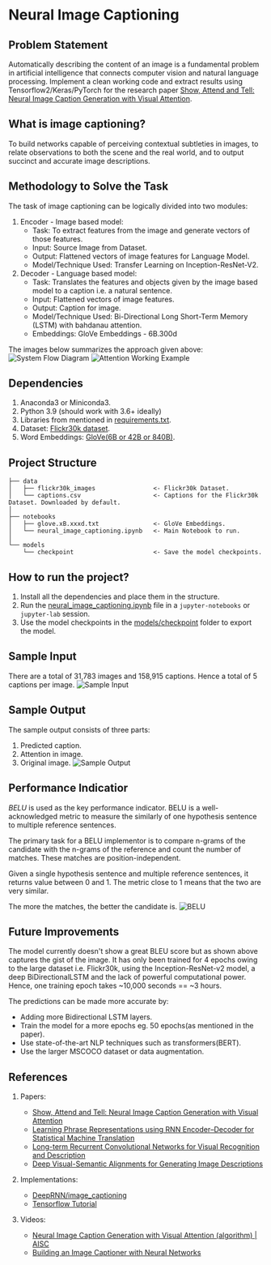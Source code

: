 # Neural Image Captioning

## Problem Statement
Automatically describing the content of an image is a fundamental problem in artificial intelligence that connects computer vision and natural language processing. Implement a clean working code and extract results using Tensorflow2/Keras/PyTorch for the research paper [Show, Attend and Tell: Neural Image Caption Generation with Visual Attention](https://arxiv.org/pdf/1502.03044.pdf).

## What is image captioning?
To build networks capable of perceiving contextual subtleties in images, to relate observations to both the scene and the real world, and to output succinct and accurate image descriptions.

## Methodology to Solve the Task
The task of image captioning can be logically divided into two modules:
1. Encoder - Image based model:
    - Task: To extract features from the image and generate vectors of those features.
    - Input: Source Image from Dataset.
    - Output: Flattened vectors of image features for Language Model.
    - Model/Technique Used: Transfer Learning on Inception-ResNet-V2.
2. Decoder - Language based model:
    - Task: Translates the features and objects given by the image based model to a caption i.e. a natural sentence.
    - Input: Flattened vectors of image features.
    - Output: Caption for image.
    - Model/Technique Used: Bi-Directional Long Short-Term Memory (LSTM) with bahdanau attention.
    - Embeddings: GloVe Embeddings - 6B.300d

The images below summarizes the approach given above:
![System Flow Diagram](./docs/system_flow.png)
![Attention Working Example](./docs/attention_explain.png)

## Dependencies
1. Anaconda3 or Miniconda3.
2. Python 3.9 (should work with 3.6+ ideally)
3. Libraries from mentioned in [requirements.txt](requirements.txt).
4. Dataset: [Flickr30k dataset](https://www.kaggle.com/hsankesara/flickr-image-dataset).
5. Word Embeddings: [GloVe(6B or 42B or 840B)](https://nlp.stanford.edu/projects/glove/).

## Project Structure
    ├── data
    │   ├── flickr30k_images                <- Flickr30k Dataset.
    │   └── captions.csv                    <- Captions for the Flickr30k Dataset. Downloaded by default.
    │
    ├── notebooks
    │   ├── glove.xB.xxxd.txt               <- GloVe Embeddings.
    │   └── neural_image_captioning.ipynb   <- Main Notebook to run.
    │
    └── models
        └── checkpoint                      <- Save the model checkpoints.

## How to run the project?
1. Install all the dependencies and place them in the structure.
2. Run the [neural_image_captioning.ipynb](./notebooks/neural_image_captioning.ipynb) file in a `jupyter-notebooks` or `jupyter-lab` session.
3. Use the model checkpoints in the [models/checkpoint](./models/checkpoint) folder to export the model.

## Sample Input
There are a total of 31,783 images and 158,915 captions.
Hence a total of 5 captions per image.
![Sample Input](./docs/sample_input.png)

## Sample Output
The sample output consists of three parts:
1. Predicted caption.
2. Attention in image.
3. Original image.
![Sample Output](./docs/sample_output.png)

## Performance Indicatior
*BELU* is used as the key performance indicator.
BELU is a well-acknowledged metric to measure the similarly of one hypothesis sentence to multiple reference sentences.

The primary task for a BELU implementor is to compare n-grams of the candidate with the n-grams of the reference and count the number of matches. These matches are position-independent.

Given a single hypothesis sentence and multiple reference sentences, it returns value between 0 and 1. The metric close to 1 means that the two are very similar.

The more the matches, the better the candidate is.
![BELU](./docs/belu.png)

## Future Improvements
The model currently doesn't show a great BLEU score but as shown above captures the gist of the image.
It has only been trained for 4 epochs owing to the large dataset i.e. Flickr30k, using the Inception-ResNet-v2 model, a deep BiDirectionalLSTM and the lack of powerful computational power. Hence, one training epoch takes ~10,000 seconds == ~3 hours.

The predictions can be made more accurate by:
- Adding more Bidirectional LSTM layers.
- Train the model for a more epochs eg. 50 epochs(as mentioned in the paper).
- Use state-of-the-art NLP techniques such as transformers(BERT).
- Use the larger MSCOCO dataset or data augmentation.

## References
1. Papers:
    - [Show, Attend and Tell: Neural Image Caption Generation with Visual Attention](https://arxiv.org/pdf/1502.03044.pdf)
    - [Learning Phrase Representations using RNN Encoder–Decoder for Statistical Machine Translation](https://arxiv.org/pdf/1406.1078.pdf)
    - [Long-term Recurrent Convolutional Networks for Visual Recognition and Description](https://arxiv.org/pdf/1411.4389.pdf)
    - [Deep Visual-Semantic Alignments for Generating Image Descriptions](http://proceedings.mlr.press/v37/xuc15.pdf)

2. Implementations:
    - [DeepRNN/image_captioning](https://github.com/DeepRNN/image_captioning)
    - [Tensorflow Tutorial](https://www.tensorflow.org/tutorials/text/image_captioning#caching_the_features_extracted_from_inceptionv3)

3. Videos:
    - [Neural Image Caption Generation with Visual Attention (algorithm) | AISC](https://www.youtube.com/watch?v=ENVGHs3yw7k)
    - [Building an Image Captioner with Neural Networks](https://www.youtube.com/watch?v=c_bVBYxX5EU)
